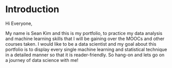 
# Introduction

Hi Everyone,

My name is Sean Kim and this is my portfolio, to practice my data analysis and machine learning skills that I will be gaining over the MOOCs and other courses taken. I would like to be a data scientist and my goal about this portfolio is to display every single machine learning and statistical technique in a detailed manner so that it is reader-friendly. So hang-on and lets go on a journey of data science with me!


